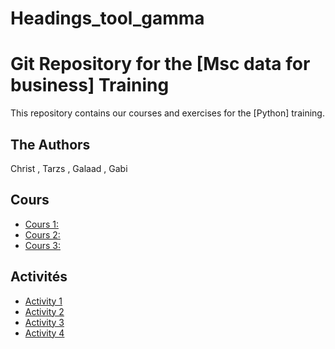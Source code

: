 # Headings_tool_gamma
# Git Repository for the [Msc data for business] Training

This repository contains our courses and exercises for the [Python] training.

## The Authors

Christ , Tarzs , Galaad , Gabi 

## Cours

* [Cours 1:](Ccours/Introduction_Python_1.ipynb)
* [Cours 2:](cours/Introduction_Python_2.ipynby)
* [Cours 3:](cours/Introduction_Python_3.ipynb)
  

## Activités


* [Activity 1](Activity/activity_1.py)
* [Activity 2](Activity/activity_2.py)
* [Activity 3](Activity/Activitites_3.py)
* [Activity 4](activites/Homework.py)
